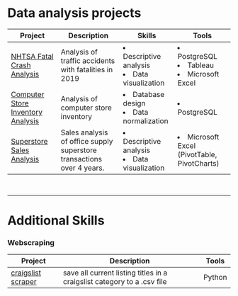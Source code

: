 
# Data analysis projects

|  Project  |  Description  | Skills | Tools |
|---|  --- | - | - |
|  [NHTSA Fatal Crash Analysis](/fatal_crash_project)  | Analysis of traffic accidents with fatalities in 2019 | <li>Descriptive analysis</li> <li>Data visualization</li> |<li>PostgreSQL</li> <li>Tableau</li> <li>Microsoft Excel</li> |
| [Computer Store Inventory Analysis](hardware_store) | Analysis of computer store inventory | <li>Database design</li> <li>Data normalization</li> | <li>PostgreSQL</li> |
| [Superstore Sales Analysis](/superstore_sales) | Sales analysis of office supply superstore transactions over 4 years. | <li>Descriptive analysis</li> <li>Data visualization</li> | <li>Microsoft Excel (PivotTable, PivotCharts)</li> |

<br>

***

# Additional Skills
###  Webscraping  
|  Project  |  Description  | Tools |
| - | - | - |
|  [craigslist scraper](/craigslist_scraper)  |  save all current listing titles in a craigslist category to a .csv file  | Python |

